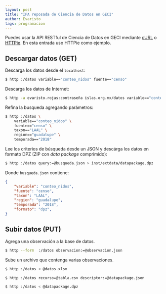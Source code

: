 ```yaml
---
layout: post
title: "IPA reposada de Ciencia de Datos en GECI"
author: Evaristo
tags: programacion
---
```


Puedes usar la API RESTful de Ciencia de Datos en GECI mediante [cURL](https://curl.haxx.se/) o [HTTPie](https://httpie.org/). En esta entrada uso HTTPie como ejemplo.

## Descargar datos (GET)

Descarga los datos desde el `localhost`:
```bash
$ http :/datos variable=="conteo_nidos" fuente=="censo"
```

Descarga los datos de Internet:
```bash
$ http -a evaristo.rojas:contraseña islas.org.mx/datos variable=="conteo_nidos" fuente=="censo"
```

Refina la busqueda agregando parámetros:
```bash
$ http :/datos \
    variable=="conteo_nidos" \
    fuente=="censo" \
    taxon=="LAAL" \
    region=="guadalupe" \
    temporada=="2018"
```

Lee los criterios de búsqueda desde un JSON y descárga los datos en formato DPZ (ZIP con _data package_ comprimido):
```bash
$ http :/datos query:=@busqueda.json > inst/extdata/datapackage.dpz
```

Donde `busqueda.json` contiene:
```json
{
    "variable": "conteo_nidos",
    "fuente": "censo",
    "taxon": "LAAL",
    "region": "guadalupe",
    "temporada": "2018",
    "formato": "dpz",
}
```

## Subir datos (PUT)

Agrega una observación a la base de datos.
```bash
$ http --form  :/datos observacion:=@observacion.json
```

Sube un archivo que contenga varias observaciones.
```bash
$ http :/datos < @datos.xlsx
```

```bash
$ http :/datos recurso=@tabla.csv descriptor:=@datapackage.json
```

```bash
$ http :/datos < @datapackage.dpz
```
